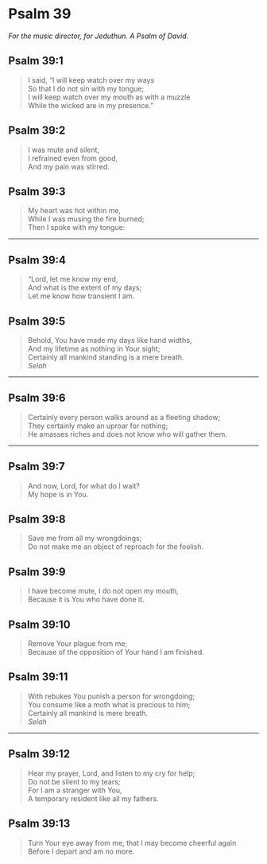 # Psalm 39

_For the music director, for Jeduthun. A Psalm of David._

## Psalm 39:1

> I said, “I will keep watch over my ways  
> So that I do not sin with my tongue;  
> I will keep watch over my mouth as with a muzzle  
> While the wicked are in my presence.”

## Psalm 39:2

> I was mute and silent,  
> I refrained even from good,  
> And my pain was stirred.

## Psalm 39:3

> My heart was hot within me,  
> While I was musing the fire burned;  
> Then I spoke with my tongue:

---

## Psalm 39:4

> “Lord, let me know my end,  
> And what is the extent of my days;  
> Let me know how transient I am.

## Psalm 39:5

> Behold, You have made my days like hand widths,  
> And my lifetime as nothing in Your sight;  
> Certainly all mankind standing is a mere breath.  
> _Selah_

---

## Psalm 39:6

> Certainly every person walks around as a fleeting shadow;  
> They certainly make an uproar for nothing;  
> He amasses riches and does not know who will gather them.

---

## Psalm 39:7

> And now, Lord, for what do I wait?  
> My hope is in You.

## Psalm 39:8

> Save me from all my wrongdoings;  
> Do not make me an object of reproach for the foolish.

## Psalm 39:9

> I have become mute, I do not open my mouth,  
> Because it is You who have done it.

## Psalm 39:10

> Remove Your plague from me;  
> Because of the opposition of Your hand I am finished.

## Psalm 39:11

> With rebukes You punish a person for wrongdoing;  
> You consume like a moth what is precious to him;  
> Certainly all mankind is mere breath.  
> _Selah_

---

## Psalm 39:12

> Hear my prayer, Lord, and listen to my cry for help;  
> Do not be silent to my tears;  
> For I am a stranger with You,  
> A temporary resident like all my fathers.

## Psalm 39:13

> Turn Your eye away from me, that I may become cheerful again  
> Before I depart and am no more.
